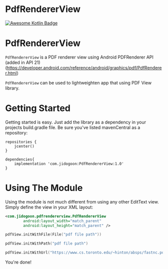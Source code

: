 # PdfRendererView
[![Awesome Kotlin Badge](https://kotlin.link/awesome-kotlin.svg)](https://github.com/KotlinBy/awesome-kotlin)

PdfRendererView
================
`PdfRendererView` is a PDF renderer view using Android PDFRenderer API (added in API 21)
(https://developer.android.com/reference/android/graphics/pdf/PdfRenderer.html)

`PdfRendererView` can be used to lightweighten app that using PDF View library.

Getting Started
================

Getting started is easy. Just add the library as a dependency in your projects build.gradle file. Be sure you've listed mavenCentral as a repository:

```Gradle
repositories {
    jcenter()
}
        
dependencies{
    implementation 'com.jidogoon:PdfRendererView:1.0'
}
```

Using The Module
================

Using the module is not much different from using any other EditText view. Simply define the view in your XML layout:

```xml
<com.jidogoon.pdfrendererview.PdfRendererView
        android:layout_width="match_parent"
        android:layout_height="match_parent" />
```

```kotlin
pdfView.initWithFile(File("pdf file path"))
```

```kotlin
pdfView.initWithPath("pdf file path")
```

```kotlin
pdfView.initWithUrl("https://www.cs.toronto.edu/~hinton/absps/fastnc.pdf")
```

You're done!
